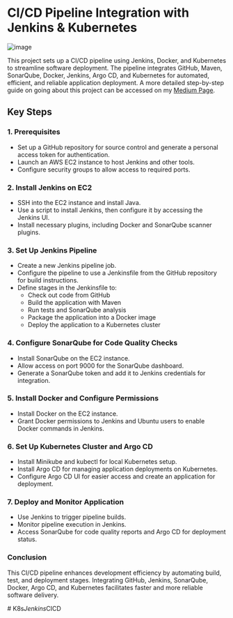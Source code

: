 # CI/CD Pipeline Integration with Jenkins & Kubernetes
![image](https://github.com/user-attachments/assets/a3fbd286-bc7c-4f79-8ae3-1907ccd0716f)


This project sets up a CI/CD pipeline using Jenkins, Docker, and Kubernetes to streamline software deployment. The pipeline integrates GitHub, Maven, SonarQube, Docker, Jenkins, Argo CD, and Kubernetes for automated, efficient, and reliable application deployment. A more detailed step-by-step guide on going about this project can be accessed on my [Medium Page](https://medium.com/@francis8t/ci-cd-pipeline-with-jenkins-docker-and-kubernetes-for-streamlined-software-deployment-591610efae5e).

## Key Steps

### 1. Prerequisites
- Set up a GitHub repository for source control and generate a personal access token for authentication.
- Launch an AWS EC2 instance to host Jenkins and other tools.
- Configure security groups to allow access to required ports.

### 2. Install Jenkins on EC2
- SSH into the EC2 instance and install Java.
- Use a script to install Jenkins, then configure it by accessing the Jenkins UI.
- Install necessary plugins, including Docker and SonarQube scanner plugins.

### 3. Set Up Jenkins Pipeline
- Create a new Jenkins pipeline job.
- Configure the pipeline to use a Jenkinsfile from the GitHub repository for build instructions.
- Define stages in the Jenkinsfile to:
  - Check out code from GitHub
  - Build the application with Maven
  - Run tests and SonarQube analysis
  - Package the application into a Docker image
  - Deploy the application to a Kubernetes cluster

### 4. Configure SonarQube for Code Quality Checks
- Install SonarQube on the EC2 instance.
- Allow access on port 9000 for the SonarQube dashboard.
- Generate a SonarQube token and add it to Jenkins credentials for integration.

### 5. Install Docker and Configure Permissions
- Install Docker on the EC2 instance.
- Grant Docker permissions to Jenkins and Ubuntu users to enable Docker commands in Jenkins.

### 6. Set Up Kubernetes Cluster and Argo CD
- Install Minikube and kubectl for local Kubernetes setup.
- Install Argo CD for managing application deployments on Kubernetes.
- Configure Argo CD UI for easier access and create an application for deployment.

### 7. Deploy and Monitor Application
- Use Jenkins to trigger pipeline builds.
- Monitor pipeline execution in Jenkins.
- Access SonarQube for code quality reports and Argo CD for deployment status.

### Conclusion
This CI/CD pipeline enhances development efficiency by automating build, test, and deployment stages. Integrating GitHub, Jenkins, SonarQube, Docker, Argo CD, and Kubernetes facilitates faster and more reliable software delivery.


#   K 8 s _ J e n k i n s _ C I C D  
 